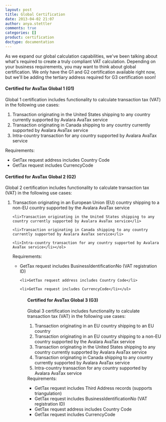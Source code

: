 ```yaml
---
layout: post
title: Global Certification
date: 2013-04-02 21:07
author: anya.stettler
comments: true
categories: []
product: certification
doctype: documentation
---
```

As we expand our global calculation capabilities, we've been talking about what's required to create a truly compliant VAT calculation. Depending on your business requirements, you may want to think about global certification. We only have the G1 and G2 certification available right now, but we'll be adding the tertiary address required for G3 certification soon!


<h4>Certified for AvaTax Global 1 (G1)</h4>

Global 1 certification includes functionality to calculate transaction tax (VAT) in the following use cases:
<ol><li>Transaction originating in the United States shipping to any country currently supported by Avalara AvaTax service</li>
	<li>Transaction originating in Canada shipping to any country currently supported by Avalara AvaTax service</li>
	<li>Intra-country transaction for any country supported by Avalara AvaTax service</li>
</ol>
Requirements:
<ul>
<li>GetTax request address includes Country Code</li>
<li>GetTax request includes CurrencyCode</li></ul>


<h4>Certified for AvaTax Global 2 (G2)</h4>

Global 2 certification includes functionality to calculate transaction tax (VAT) in the following use cases:
	<ol>
<li>Transaction originating in an European Union (EU) country shipping to a non-EU country supported by the Avalara AvaTax service</li>

	<li>Transaction originating in the United States shipping to any country currently supported by Avalara AvaTax service</li>

	<li>Transaction originating in Canada shipping to any country currently supported by Avalara AvaTax service</li>

	<li>Intra-country transaction for any country supported by Avalara AvaTax service</li></ol>
Requirements:
	<ul><li>GetTax request includes BusinessIdentificationNo (VAT registration ID)</li>

	<li>GetTax request address includes Country Code</li>

	<li>GetTax request includes CurrencyCode</li></ul>

<ul>


<h4>Certified for AvaTax Global 3 (G3)</h4>
Global 3 certification includes functionality to calculate transaction tax (VAT) in the following use cases:
	<ol>
<li>Transaction originating in an EU country shipping to an EU country</li>
	<li>Transaction originating in an EU country shipping to a non-EU country supported by the Avalara AvaTax service</li>
	<li>Transaction originating in the United States shipping to any country currently supported by Avalara AvaTax service</li>
	<li>Transaction originating in Canada shipping to any country currently supported by Avalara AvaTax service</li>
	<li>Intra-country transaction for any country supported by Avalara AvaTax service</li></ol>
Requirements:
	<ul>
<li>GetTax request includes Third Address records (supports triangulation)</li>
	<li>GetTax request includes BusinessIdentificationNo (VAT registration ID)</li>
	<li>GetTax request address includes Country Code</li>
	<li>GetTax request includes CurrencyCode</li></ul>



